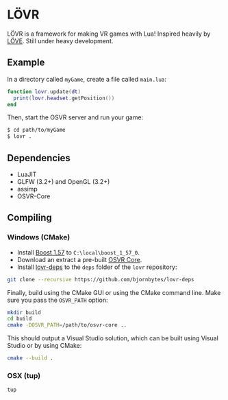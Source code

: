 LÖVR
===

LÖVR is a framework for making VR games with Lua!  Inspired heavily by [LÖVE](http://love2d.org).  Still under heavy development.

Example
---

In a directory called `myGame`, create a file called `main.lua`:

```lua
function lovr.update(dt)
  print(lovr.headset.getPosition())
end
```

Then, start the OSVR server and run your game:

```sh
$ cd path/to/myGame
$ lovr .
```

Dependencies
---

- LuaJIT
- GLFW (3.2+) and OpenGL (3.2+)
- assimp
- OSVR-Core

Compiling
---

### Windows (CMake)

- Install [Boost 1.57](http://www.boost.org/users/history/version_1_57_0.html) to `C:\local\boost_1_57_0`.
- Download an extract a pre-built [OSVR Core](http://access.osvr.com/binary/osvr-core).
- Install [lovr-deps](https://github.com/bjornbytes/lovr-deps) to the `deps` folder of the `lovr` repository:

```sh
git clone --recursive https://github.com/bjornbytes/lovr-deps
```

Finally, build using the CMake GUI or using the CMake command line.  Make sure you pass the `OSVR_PATH` option:

```sh
mkdir build
cd build
cmake -DOSVR_PATH=/path/to/osvr-core ..
```

This should output a Visual Studio solution, which can be built using Visual Studio or by using CMake:

```sh
cmake --build .
```

### OSX (tup)

```sh
tup
```
